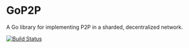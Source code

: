 # GoP2P

A Go library for implementing P2P in a sharded, decentralized network.

[![Build Status](https://travis-ci.com/mitsukomegumi/GoP2P.svg?branch=master)](https://travis-ci.com/mitsukomegumi/GoP2P)
